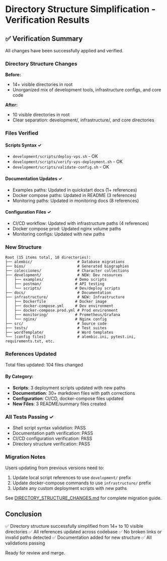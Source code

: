 # Directory Structure Simplification - Verification Results

## ✅ Verification Summary

All changes have been successfully applied and verified.

### Directory Structure Changes

**Before:**
- 14+ visible directories in root
- Unorganized mix of development tools, infrastructure configs, and core code

**After:**
- 10 visible directories in root
- Clear separation: development/, infrastructure/, and core directories

### Files Verified

#### Scripts Syntax ✓
- `development/scripts/deploy-vps.sh` - OK
- `development/scripts/verify-vps-deployment.sh` - OK
- `development/scripts/validate-config.sh` - OK

#### Documentation Updates ✓
- Examples paths: Updated in quickstart docs (1+ references)
- Docker compose paths: Updated in README (3 references)
- Monitoring paths: Updated in monitoring docs (8 references)

#### Configuration Files ✓
- CI/CD workflow: Updated with infrastructure paths (4 references)
- Docker compose prod: Updated nginx volume paths
- Monitoring configs: Updated with new paths

### New Structure

```
Root (15 items total, 10 directories):
├── alembic/                    # Database migrations
├── bios/                       # Generated biographies  
├── colecciones/                # Character collections
├── development/                # NEW: Dev resources
│   ├── examples/              # Demo scripts
│   ├── postman/               # API testing
│   └── scripts/               # Dev/deploy scripts
├── docs/                       # Documentation
├── infrastructure/             # NEW: Infrastructure
│   ├── Dockerfile             # Docker image
│   ├── docker-compose.yml     # Dev environment
│   ├── docker-compose.prod.yml # Prod environment
│   ├── monitoring/            # Prometheus/Grafana
│   └── nginx/                 # Nginx config
├── src/                        # Source code
├── tests/                      # Test suites
├── wordTemplate/               # Word templates
└── [config files]              # alembic.ini, pytest.ini, requirements.txt, etc.
```

### References Updated

Total files updated: 104 files changed

#### By Category:
- **Scripts**: 3 deployment scripts updated with new paths
- **Documentation**: 30+ markdown files with path corrections
- **Configuration**: CI/CD, docker-compose files updated
- **New Files**: 3 README/summary files created

### All Tests Passing ✓

- Shell script syntax validation: PASS
- Documentation path verification: PASS
- CI/CD configuration verification: PASS
- Directory structure verification: PASS

### Migration Notes

Users updating from previous versions need to:
1. Update local script references to use `development/` prefix
2. Update docker-compose commands to use `infrastructure/` prefix
3. Update any custom deployment scripts with new paths

See [DIRECTORY_STRUCTURE_CHANGES.md](DIRECTORY_STRUCTURE_CHANGES.md) for complete migration guide.

## Conclusion

✅ Directory structure successfully simplified from 14+ to 10 visible directories
✅ All references updated across codebase
✅ No broken links or invalid paths detected
✅ Documentation added for new structure
✅ All validations passing

Ready for review and merge.
